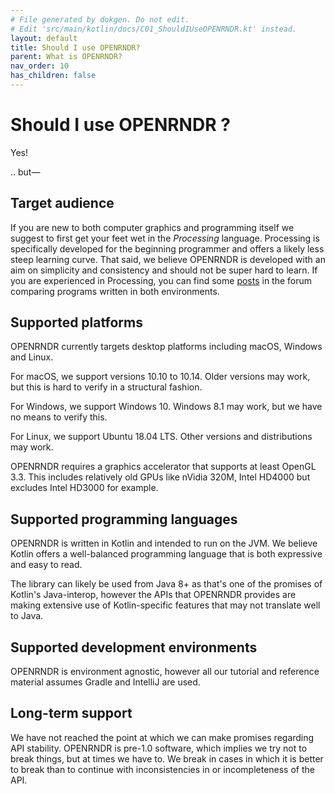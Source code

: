 ```yaml
---
# File generated by dokgen. Do not edit. 
# Edit 'src/main/kotlin/docs/C01_ShouldIUseOPENRNDR.kt' instead.
layout: default
title: Should I use OPENRNDR?
parent: What is OPENRNDR?
nav_order: 10
has_children: false
---
```

 
# Should I use OPENRNDR ?

Yes!

.. but—

## Target audience

If you are new to both computer graphics and programming itself we suggest to first get your feet wet in the
_Processing_ language. Processing is specifically developed for the beginning programmer and offers a likely less steep
learning curve. That said, we believe OPENRNDR is developed with an aim on simplicity and consistency and should not be
super hard to learn. If you are experienced in Processing, you can find some
[posts](https://openrndr.discourse.group/search?q=%22Processing%22%20%23openrndr%3Atutorials)
in the forum comparing programs written in both environments.  

## Supported platforms

OPENRNDR currently targets desktop platforms including macOS, Windows and Linux.

For macOS, we support versions 10.10 to 10.14. Older versions may work, but this is hard to verify in a structural 
fashion.

For Windows, we support Windows 10. Windows 8.1 may work, but we have no means to verify this.

For Linux, we support Ubuntu 18.04 LTS. Other versions and distributions may work.

OPENRNDR requires a graphics accelerator that supports at least OpenGL 3.3. This includes relatively old GPUs like
nVidia 320M, Intel HD4000 but excludes Intel HD3000 for example.

## Supported programming languages

OPENRNDR is written in Kotlin and intended to run on the JVM. We believe Kotlin offers a well-balanced programming 
language that is both expressive and easy to read.

The library can likely be used from Java 8+ as that's one of the promises of Kotlin's Java-interop, however the APIs
that OPENRNDR provides are making extensive use of Kotlin-specific features that may not translate well to Java.

## Supported development environments

OPENRNDR is environment agnostic, however all our tutorial and reference material assumes Gradle and IntelliJ are used.

## Long-term support

We have not reached the point at which we can make promises regarding API stability. OPENRNDR is pre-1.0 software, which
implies we try not to break things, but at times we have to. We break in cases in which it is better to break than to continue
with inconsistencies in or incompleteness of the API. 
